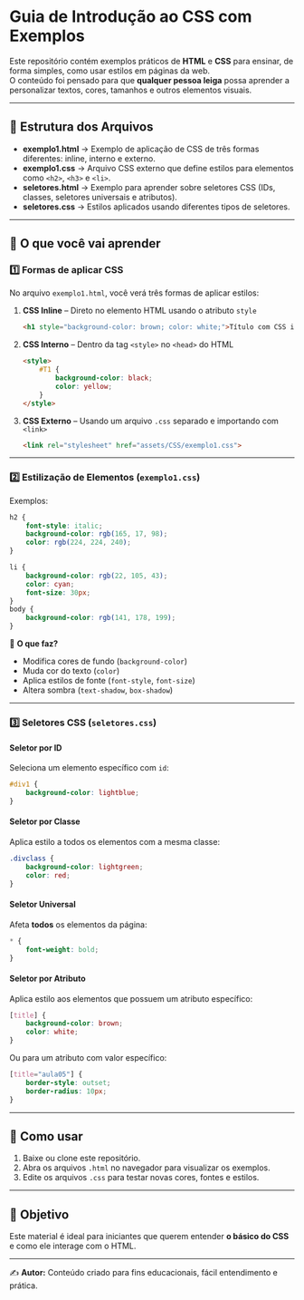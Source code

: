 
# Guia de Introdução ao CSS com Exemplos

Este repositório contém exemplos práticos de **HTML** e **CSS** para ensinar, de forma simples, como usar estilos em páginas da web.  
O conteúdo foi pensado para que **qualquer pessoa leiga** possa aprender a personalizar textos, cores, tamanhos e outros elementos visuais.

---

## 📂 Estrutura dos Arquivos

- **exemplo1.html** → Exemplo de aplicação de CSS de três formas diferentes: inline, interno e externo.
- **exemplo1.css** → Arquivo CSS externo que define estilos para elementos como `<h2>`, `<h3>` e `<li>`.
- **seletores.html** → Exemplo para aprender sobre seletores CSS (IDs, classes, seletores universais e atributos).
- **seletores.css** → Estilos aplicados usando diferentes tipos de seletores.

---

## 📖 O que você vai aprender

### 1️⃣ Formas de aplicar CSS
No arquivo `exemplo1.html`, você verá três formas de aplicar estilos:

1. **CSS Inline** – Direto no elemento HTML usando o atributo `style`  
   ```html
   <h1 style="background-color: brown; color: white;">Título com CSS inline</h1>
   ```

2. **CSS Interno** – Dentro da tag `<style>` no `<head>` do HTML  
   ```html
   <style>
       #T1 {
           background-color: black;
           color: yellow;
       }
   </style>
   ```

3. **CSS Externo** – Usando um arquivo `.css` separado e importando com `<link>`  
   ```html
   <link rel="stylesheet" href="assets/CSS/exemplo1.css">
   ```

---

### 2️⃣ Estilização de Elementos (`exemplo1.css`)
Exemplos:
```css
h2 {
    font-style: italic;
    background-color: rgb(165, 17, 98);
    color: rgb(224, 224, 240);
}

li {
    background-color: rgb(22, 105, 43);
    color: cyan;
    font-size: 30px;
}
body {
    background-color: rgb(141, 178, 199);
}
```

📌 **O que faz?**
- Modifica cores de fundo (`background-color`)
- Muda cor do texto (`color`)
- Aplica estilos de fonte (`font-style`, `font-size`)
- Altera sombra (`text-shadow`, `box-shadow`)

---

### 3️⃣ Seletores CSS (`seletores.css`)

#### Seletor por ID
Seleciona um elemento específico com `id`:
```css
#div1 {
    background-color: lightblue;
}
```

#### Seletor por Classe
Aplica estilo a todos os elementos com a mesma classe:
```css
.divclass {
    background-color: lightgreen;
    color: red;
}
```

#### Seletor Universal
Afeta **todos** os elementos da página:
```css
* {
    font-weight: bold;
}
```

#### Seletor por Atributo
Aplica estilo aos elementos que possuem um atributo específico:
```css
[title] {
    background-color: brown;
    color: white;
}
```

Ou para um atributo com valor específico:
```css
[title="aula05"] {
    border-style: outset;
    border-radius: 10px;
}
```

---

## 🚀 Como usar
1. Baixe ou clone este repositório.
2. Abra os arquivos `.html` no navegador para visualizar os exemplos.
3. Edite os arquivos `.css` para testar novas cores, fontes e estilos.

---

## 🎯 Objetivo
Este material é ideal para iniciantes que querem entender **o básico do CSS** e como ele interage com o HTML.

---

✍️ **Autor:** Conteúdo criado para fins educacionais, fácil entendimento e prática.
